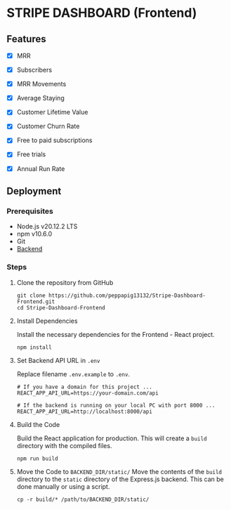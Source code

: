 # STRIPE DASHBOARD (Frontend)

## Features

- [x] MRR
- [x] Subscribers
- [x] MRR Movements
- [x] Average Staying
- [x] Customer Lifetime Value
- [x] Customer Churn Rate
- [x] Free to paid subscriptions
- [x] Free trials
- [x] Annual Run Rate


## Deployment

### Prerequisites

- Node.js v20.12.2 LTS
- npm v10.6.0
- Git
- [Backend](https://github.com/peppapig13132/Stripe-Dashboard-Backend)

### Steps

1. Clone the repository from GitHub
    
    ```
    git clone https://github.com/peppapig13132/Stripe-Dashboard-Frontend.git
    cd Stripe-Dashboard-Frontend
    ```

2. Install Dependencies
    
    Install the necessary dependencies for the Frontend - React project. 
    ```
    npm install
    ```

3. Set Backend API URL in `.env`

    Replace filename `.env.example` to `.env`.
    ```
    # If you have a domain for this project ...
    REACT_APP_API_URL=https://your-domain.com/api

    # If the backend is running on your local PC with port 8000 ...
    REACT_APP_API_URL=http://localhost:8000/api
    ```

4. Build the Code

    Build the React application for production. This will create a `build` directory with the compiled files.
    ```
    npm run build
    ```

5. Move the Code to `BACKEND_DIR/static/`
    Move the contents of the `build` directory to the `static` directory of the Express.js backend. This can be done manually or using a script.
    ```
    cp -r build/* /path/to/BACKEND_DIR/static/
    ```
